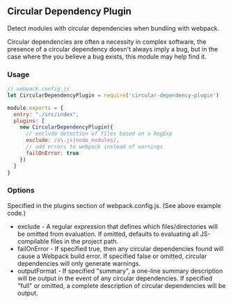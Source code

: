 ## Circular Dependency Plugin

Detect modules with circular dependencies when bundling with webpack.

Circular dependencies are often a necessity in complex software, the presence of a circular dependency doesn't always imply a bug, but in the case where the you believe a bug exists, this module may help find it.

### Usage

```js
// webpack.config.js
let CircularDependencyPlugin = require('circular-dependency-plugin')

module.exports = {
  entry: "./src/index",
  plugins: [
    new CircularDependencyPlugin({
      // exclude detection of files based on a RegExp
      exclude: /a\.js|node_modules/,
      // add errors to webpack instead of warnings
      failOnError: true
    })
  ]
}
```

### Options

Specified in the plugins section of webpack.config.js. (See above example code.)

* exclude - A regular expression that defines which files/directories will be omitted from evaluation. If omitted, defaults to evaluating all JS-compilable files in the project path.
* failOnError - If specified true, then any circular dependencies found will cause a Webpack build error. If specified false or omitted, circular dependencies will only generate warnings.
* outputFormat - If specified "summary", a one-line summary description will be output in the event of any circular dependencies. If specified "full" or omitted, a complete description of circular dependencies will be output.
